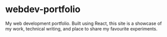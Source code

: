 # webdev-portfolio
My web development portfolio. Built using React, this site is a showcase of my work, technical writing, and place to share my favourite experiments.
